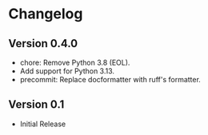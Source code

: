 # Changelog

## Version 0.4.0

- chore: Remove Python 3.8 (EOL).
- Add support for Python 3.13.
- precommit: Replace docformatter with ruff's formatter.

## Version 0.1

- Initial Release
